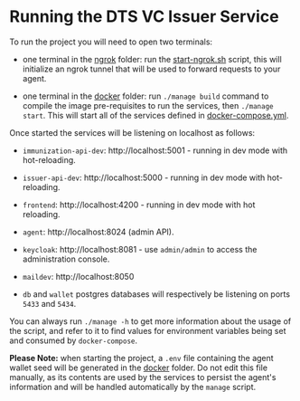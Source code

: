 # Running the DTS VC Issuer Service

To run the project you will need to open two terminals:

- one terminal in the [ngrok](./ngrok) folder: run the [start-ngrok.sh](./ngrok/start-ngrok.sh) script, this will initialize an ngrok tunnel that will be used to forward requests to your agent.

- one terminal in the [docker](./docker) folder: run `./manage build` command to compile the image pre-requisites to run the services, then `./manage start`. This will start all of the services defined in [docker-compose.yml](./docker/docker-compose.yml).

Once started the services will be listening on localhost as follows:

- `immunization-api-dev`: http://localhost:5001 - running in dev mode with hot-reloading.

- `issuer-api-dev`: http://localhost:5000 - running in dev mode with hot-reloading.

- `frontend`: http://localhost:4200 - running in dev mode with hot reloading.

- `agent`: http://localhost:8024 (admin API).

- `keycloak`: http://localhost:8081 - use `admin/admin` to access the administration console.

- `maildev`: http://localhost:8050

- `db` and `wallet` postgres databases will respectively be listening on ports `5433` and `5434`.

You can always run `./manage -h` to get more information about the usage of the script, and refer to it to find values for environment variables being set and consumed by `docker-compose`.

**Please Note:** when starting the project, a `.env` file containing the agent wallet seed will be generated in the [docker](./docker) folder. Do not edit this file manually, as its contents are used by the services to persist the agent's information and will be handled automatically by the `manage` script.
